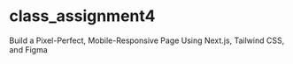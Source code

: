 # class_assignment4
Build a Pixel-Perfect, Mobile-Responsive Page Using Next.js, Tailwind CSS, and Figma
